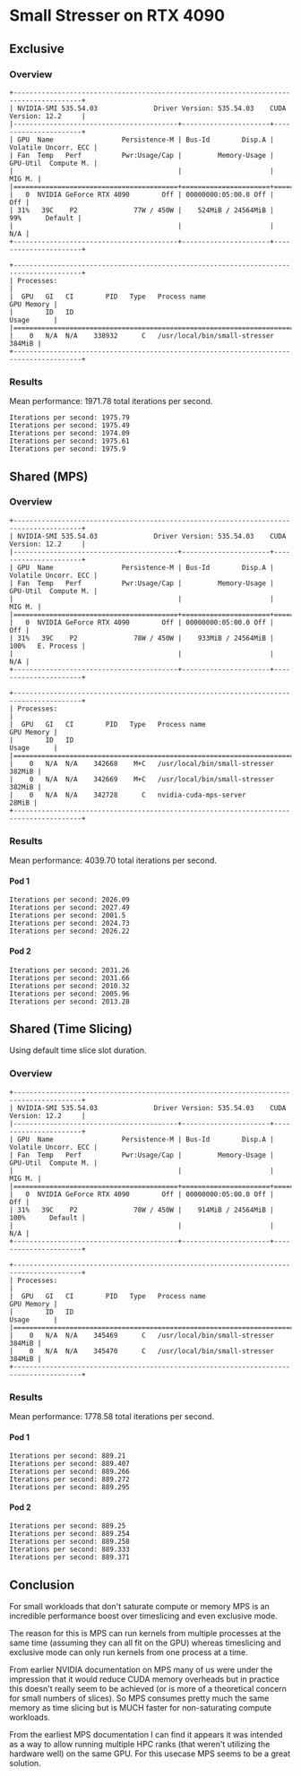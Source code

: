 # Small Stresser on RTX 4090

## Exclusive

### Overview

```
+---------------------------------------------------------------------------------------+
| NVIDIA-SMI 535.54.03              Driver Version: 535.54.03    CUDA Version: 12.2     |
|-----------------------------------------+----------------------+----------------------+
| GPU  Name                 Persistence-M | Bus-Id        Disp.A | Volatile Uncorr. ECC |
| Fan  Temp   Perf          Pwr:Usage/Cap |         Memory-Usage | GPU-Util  Compute M. |
|                                         |                      |               MIG M. |
|=========================================+======================+======================|
|   0  NVIDIA GeForce RTX 4090        Off | 00000000:05:00.0 Off |                  Off |
| 31%   39C    P2              77W / 450W |    524MiB / 24564MiB |     99%      Default |
|                                         |                      |                  N/A |
+-----------------------------------------+----------------------+----------------------+
                                                                                         
+---------------------------------------------------------------------------------------+
| Processes:                                                                            |
|  GPU   GI   CI        PID   Type   Process name                            GPU Memory |
|        ID   ID                                                             Usage      |
|=======================================================================================|
|    0   N/A  N/A    338932      C   /usr/local/bin/small-stresser               384MiB |
+---------------------------------------------------------------------------------------+
```

### Results

Mean performance: 1971.78 total iterations per second.

```
Iterations per second: 1975.79
Iterations per second: 1975.49
Iterations per second: 1974.09
Iterations per second: 1975.61
Iterations per second: 1975.9
```

## Shared (MPS)

### Overview

```
+---------------------------------------------------------------------------------------+
| NVIDIA-SMI 535.54.03              Driver Version: 535.54.03    CUDA Version: 12.2     |
|-----------------------------------------+----------------------+----------------------+
| GPU  Name                 Persistence-M | Bus-Id        Disp.A | Volatile Uncorr. ECC |
| Fan  Temp   Perf          Pwr:Usage/Cap |         Memory-Usage | GPU-Util  Compute M. |
|                                         |                      |               MIG M. |
|=========================================+======================+======================|
|   0  NVIDIA GeForce RTX 4090        Off | 00000000:05:00.0 Off |                  Off |
| 31%   39C    P2              78W / 450W |    933MiB / 24564MiB |    100%   E. Process |
|                                         |                      |                  N/A |
+-----------------------------------------+----------------------+----------------------+
                                                                                         
+---------------------------------------------------------------------------------------+
| Processes:                                                                            |
|  GPU   GI   CI        PID   Type   Process name                            GPU Memory |
|        ID   ID                                                             Usage      |
|=======================================================================================|
|    0   N/A  N/A    342668    M+C   /usr/local/bin/small-stresser               382MiB |
|    0   N/A  N/A    342669    M+C   /usr/local/bin/small-stresser               382MiB |
|    0   N/A  N/A    342728      C   nvidia-cuda-mps-server                       28MiB |
+---------------------------------------------------------------------------------------+
```

### Results

Mean performance: 4039.70 total iterations per second.

#### Pod 1

```
Iterations per second: 2026.09
Iterations per second: 2027.49
Iterations per second: 2001.5
Iterations per second: 2024.73
Iterations per second: 2026.22
```

#### Pod 2

```
Iterations per second: 2031.26
Iterations per second: 2031.66
Iterations per second: 2010.32
Iterations per second: 2005.96
Iterations per second: 2013.28
```

## Shared (Time Slicing)

Using default time slice slot duration.

### Overview

```
+---------------------------------------------------------------------------------------+
| NVIDIA-SMI 535.54.03              Driver Version: 535.54.03    CUDA Version: 12.2     |
|-----------------------------------------+----------------------+----------------------+
| GPU  Name                 Persistence-M | Bus-Id        Disp.A | Volatile Uncorr. ECC |
| Fan  Temp   Perf          Pwr:Usage/Cap |         Memory-Usage | GPU-Util  Compute M. |
|                                         |                      |               MIG M. |
|=========================================+======================+======================|
|   0  NVIDIA GeForce RTX 4090        Off | 00000000:05:00.0 Off |                  Off |
| 31%   39C    P2              78W / 450W |    914MiB / 24564MiB |    100%      Default |
|                                         |                      |                  N/A |
+-----------------------------------------+----------------------+----------------------+
                                                                                         
+---------------------------------------------------------------------------------------+
| Processes:                                                                            |
|  GPU   GI   CI        PID   Type   Process name                            GPU Memory |
|        ID   ID                                                             Usage      |
|=======================================================================================|
|    0   N/A  N/A    345469      C   /usr/local/bin/small-stresser               384MiB |
|    0   N/A  N/A    345470      C   /usr/local/bin/small-stresser               384MiB |
+---------------------------------------------------------------------------------------+
```

### Results

Mean performance: 1778.58 total iterations per second.

#### Pod 1

```
Iterations per second: 889.21
Iterations per second: 889.407
Iterations per second: 889.266
Iterations per second: 889.272
Iterations per second: 889.295
```

#### Pod 2

```
Iterations per second: 889.25
Iterations per second: 889.254
Iterations per second: 889.258
Iterations per second: 889.333
Iterations per second: 889.371
```

## Conclusion

For small workloads that don't saturate compute or memory MPS is an incredible performance boost over timeslicing and even exclusive mode.

The reason for this is MPS can run kernels from multiple processes at the same time (assuming they can all fit on the GPU) whereas timeslicing and exclusive mode can only run kernels from one process at a time.

From earlier NVIDIA documentation on MPS many of us were under the impression that it would reduce CUDA memory overheads but in practice this doesn't really seem to be achieved (or is more of a theoretical concern for small numbers of slices). So MPS consumes pretty much the same memory as time slicing but is MUCH faster for non-saturating compute workloads.

From the earliest MPS documentation I can find it appears it was intended as a way to allow running multiple HPC ranks (that weren't utilizing the hardware well) on the same GPU. For this usecase MPS seems to be a great solution.